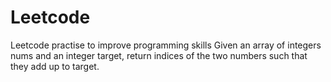 # Leetcode
Leetcode practise to improve programming skills
Given an array of integers nums and an integer target, return indices of the two numbers such that they add up to target.
